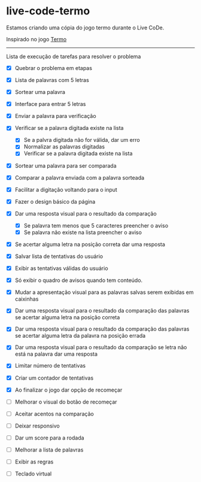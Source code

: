 # live-code-termo
Estamos criando uma cópia do jogo termo durante o Live CoDe.

Inspirado no jogo [Termo](https://term.ooo/)

---
Lista de execução de tarefas para resolver o problema

- [X] Quebrar o problema em etapas
- [X] Lista de palavras com 5 letras
- [x] Sortear uma palavra
- [X] Interface para entrar 5 letras
- [X] Enviar a palavra para verificação
- [X] Verificar se a palavra digitada existe na lista
    - [X] Se a palvra digitada não for válida, dar um erro
    - [X] Normalizar as palavras digitadas
    - [X] Verificar se a palavra digitada existe na lista

- [X] Sortear uma palavra para ser comparada

- [X] Comparar a palavra enviada com a palavra sorteada

- [X] Facilitar a digitação voltando para o input

- [X] Fazer o design básico da página

- [X] Dar uma resposta visual para o resultado da comparação
    - [X] Se palavra tem menos que 5 caracteres preencher o aviso
    - [X] Se palavra não existe na lista preencher o aviso

- [X] Se acertar alguma letra na posição correta dar uma resposta
    
- [X] Salvar lista de tentativas do usuário
- [X] Exibir as tentativas válidas do usuário

- [X] Só exibir o quadro de avisos quando tem conteúdo.
    
- [X] Mudar a apresentação visual para as palavras salvas serem exibidas em caixinhas
- [X] Dar uma resposta visual para o resultado da comparação das palavras se acertar alguma letra na posição correta

- [X] Dar uma resposta visual para o resultado da comparação das palavras se acertar alguma letra da palavra na posição errada
    
- [X] Dar uma resposta visual para o resultado da comparação se letra não está na palavra dar uma resposta

- [X] Limitar número de tentativas

- [X] Criar um contador de tentativas

- [X] Ao finalizar o jogo dar opção de recomeçar

- [ ] Melhorar o visual do botão de recomeçar

- [ ] Aceitar acentos na comparação
- [ ] Deixar responsivo
- [ ] Dar um score para a rodada
- [ ] Melhorar a lista de palavras
- [ ] Exibir as regras
- [ ] Teclado virtual